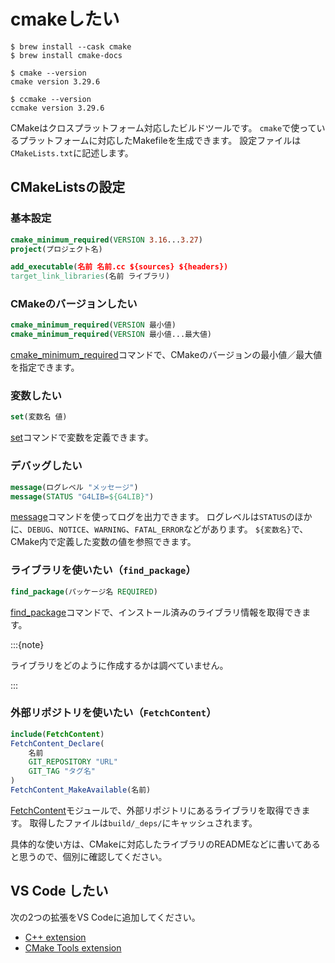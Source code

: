 # cmakeしたい

```console
$ brew install --cask cmake
$ brew install cmake-docs

$ cmake --version
cmake version 3.29.6

$ ccmake --version
ccmake version 3.29.6
```

CMakeはクロスプラットフォーム対応したビルドツールです。
``cmake``で使っているプラットフォームに対応したMakefileを生成できます。
設定ファイルは``CMakeLists.txt``に記述します。

## CMakeListsの設定

### 基本設定

```cmake
cmake_minimum_required(VERSION 3.16...3.27)
project(プロジェクト名)

add_executable(名前 名前.cc ${sources} ${headers})
target_link_libraries(名前 ライブラリ)
```

### CMakeのバージョンしたい

```cmake
cmake_minimum_required(VERSION 最小値)
cmake_minimum_required(VERSION 最小値...最大値)
```

[cmake_minimum_required](https://cmake.org/cmake/help/latest/command/cmake_minimum_required.html)コマンドで、CMakeのバージョンの最小値／最大値を指定できます。

### 変数したい

```cmake
set(変数名 値)
```

[set](https://cmake.org/cmake/help/latest/command/set.html)コマンドで変数を定義できます。

### デバッグしたい

```cmake
message(ログレベル "メッセージ")
message(STATUS "G4LIB=${G4LIB}")
```

[message](https://cmake.org/cmake/help/latest/command/message.html)コマンドを使ってログを出力できます。
ログレベルは``STATUS``のほかに、``DEBUG``、``NOTICE``、``WARNING``、``FATAL_ERROR``などがあります。
``${変数名}``で、CMake内で定義した変数の値を参照できます。

### ライブラリを使いたい（``find_package``）

```cmake
find_package(パッケージ名 REQUIRED)
```

[find_package](https://cmake.org/cmake/help/latest/command/find_package.html)コマンドで、インストール済みのライブラリ情報を取得できます。

:::{note}

ライブラリをどのように作成するかは調べていません。

:::

### 外部リポジトリを使いたい（``FetchContent``）

```cmake
include(FetchContent)
FetchContent_Declare(
    名前
    GIT_REPOSITORY "URL"
    GIT_TAG "タグ名"
)
FetchContent_MakeAvailable(名前)
```

[FetchContent](https://cmake.org/cmake/help/latest/module/FetchContent.html)モジュールで、外部リポジトリにあるライブラリを取得できます。
取得したファイルは``build/_deps/``にキャッシュされます。

具体的な使い方は、CMakeに対応したライブラリのREADMEなどに書いてあると思うので、個別に確認してください。

## VS Code したい

次の2つの拡張をVS Codeに追加してください。

- [C++ extension](https://marketplace.visualstudio.com/items?itemName=ms-vscode.cpptools)
- [CMake Tools extension](https://marketplace.visualstudio.com/items?itemName=ms-vscode.cmake-tools)
